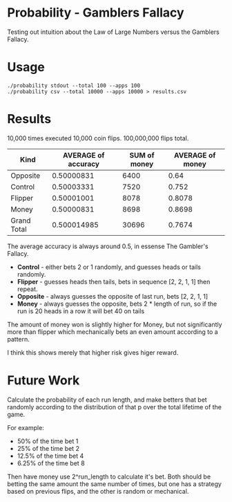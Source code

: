 # Probability - Gamblers Fallacy
Testing out intuition about the Law of Large Numbers versus the Gamblers Fallacy.

# Usage

```
./probability stdout --total 100 --apps 100
./probability csv --total 10000 --apps 10000 > results.csv
```

# Results

10,000 times executed 10,000 coin flips.  100,000,000 flips total.

| Kind | AVERAGE of accuracy | SUM of money | AVERAGE of money |
| --- | --- | --- | --- |
| Opposite	| 0.50000831	| 6400	| 0.64 |
| Control	| 0.50003331	| 7520	| 0.752 |
| Flipper	| 0.50001001	| 8078	| 0.8078 |
| Money	| 0.50000831	| 8698	| 0.8698 |
| Grand Total	| 0.500014985	| 30696	| 0.7674 |

The average accuracy is always around 0.5, in essense The Gambler's Fallacy.

* **Control** - either bets 2 or 1 randomly, and guesses heads or tails randomly.
* **Flipper** - guesses heads then tails, bets in sequence [2, 2, 1, 1] then repeat.
* **Opposite** - always guesses the opposite of last run, bets [2, 2, 1, 1]
* **Money** - always guesses the opposite, bets 2 * length of run, so if the run is 20 heads in a row it will bet 40 on tails

The amount of money won is slightly higher for Money, but not significantly more than flipper which mechanically bets an even amount according to a pattern.

I think this shows merely that higher risk gives higer reward.

# Future Work

Calculate the probability of each run length, and make betters that bet randomly according to the distribution of that p over the total lifetime of the game.

For example:
* 50% of the time bet 1
* 25% of the time bet 2
* 12.5% of the time bet 4
* 6.25% of the time bet 8

Then have money use 2^run_length to calculate it's bet.  Both should be betting the same amount the same number of times, but one has a strategy based on previous flips, and the other is random or mechanical.